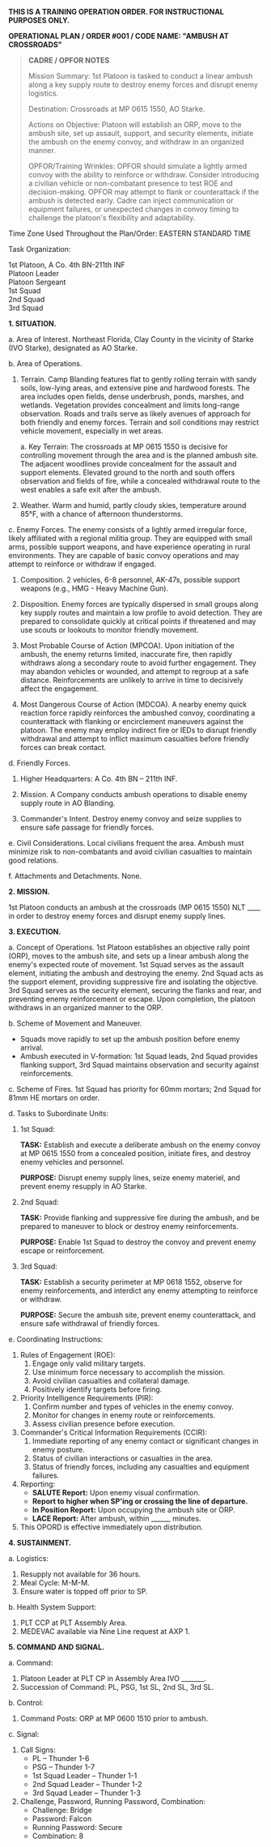 **THIS IS A TRAINING OPERATION ORDER. FOR INSTRUCTIONAL PURPOSES ONLY.**

**OPERATIONAL PLAN / ORDER #001 / CODE NAME: "AMBUSH AT CROSSROADS"**

> **CADRE / OPFOR NOTES**
>
> Mission Summary: 1st Platoon is tasked to conduct a linear ambush along a key supply route to destroy enemy forces and disrupt enemy logistics.
>
> Destination: Crossroads at MP 0615 1550, AO Starke.
>
> Actions on Objective: Platoon will establish an ORP, move to the ambush site, set up assault, support, and security elements, initiate the ambush on the enemy convoy, and withdraw in an organized manner.
>
> OPFOR/Training Wrinkles: OPFOR should simulate a lightly armed convoy with the ability to reinforce or withdraw. Consider introducing a civilian vehicle or non-combatant presence to test ROE and decision-making. OPFOR may attempt to flank or counterattack if the ambush is detected early. Cadre can inject communication or equipment failures, or unexpected changes in convoy timing to challenge the platoon's flexibility and adaptability.

Time Zone Used Throughout the Plan/Order: EASTERN STANDARD TIME

Task Organization:

1st Platoon, A Co. 4th BN-211th INF  
Platoon Leader  
Platoon Sergeant  
1st Squad  
2nd Squad  
3rd Squad

**1. SITUATION.**

a. Area of Interest. Northeast Florida, Clay County in the vicinity of Starke (IVO Starke), designated as AO Starke.

b. Area of Operations.

1. Terrain. Camp Blanding features flat to gently rolling terrain with sandy soils, low-lying areas, and extensive pine and hardwood forests. The area includes open fields, dense underbrush, ponds, marshes, and wetlands. Vegetation provides concealment and limits long-range observation. Roads and trails serve as likely avenues of approach for both friendly and enemy forces. Terrain and soil conditions may restrict vehicle movement, especially in wet areas.

   a. Key Terrain: The crossroads at MP 0615 1550 is decisive for controlling movement through the area and is the planned ambush site. The adjacent woodlines provide concealment for the assault and support elements. Elevated ground to the north and south offers observation and fields of fire, while a concealed withdrawal route to the west enables a safe exit after the ambush.

2. Weather. Warm and humid, partly cloudy skies, temperature around 85°F, with a chance of afternoon thunderstorms.

c. Enemy Forces. The enemy consists of a lightly armed irregular force, likely affiliated with a regional militia group. They are equipped with small arms, possible support weapons, and have experience operating in rural environments. They are capable of basic convoy operations and may attempt to reinforce or withdraw if engaged.

1. Composition. 2 vehicles, 6-8 personnel, AK-47s, possible support weapons (e.g., HMG - Heavy Machine Gun).

2. Disposition. Enemy forces are typically dispersed in small groups along key supply routes and maintain a low profile to avoid detection. They are prepared to consolidate quickly at critical points if threatened and may use scouts or lookouts to monitor friendly movement.

3. Most Probable Course of Action (MPCOA). Upon initiation of the ambush, the enemy returns limited, inaccurate fire, then rapidly withdraws along a secondary route to avoid further engagement. They may abandon vehicles or wounded, and attempt to regroup at a safe distance. Reinforcements are unlikely to arrive in time to decisively affect the engagement.

4. Most Dangerous Course of Action (MDCOA). A nearby enemy quick reaction force rapidly reinforces the ambushed convoy, coordinating a counterattack with flanking or encirclement maneuvers against the platoon. The enemy may employ indirect fire or IEDs to disrupt friendly withdrawal and attempt to inflict maximum casualties before friendly forces can break contact.

d. Friendly Forces.

1. Higher Headquarters: A Co. 4th BN – 211th INF.

2. Mission. A Company conducts ambush operations to disable enemy supply route in AO Blanding.

3. Commander's Intent. Destroy enemy convoy and seize supplies to ensure safe passage for friendly forces.

e. Civil Considerations. Local civilians frequent the area. Ambush must minimize risk to non-combatants and avoid civilian casualties to maintain good relations.

f. Attachments and Detachments. None.

**2. MISSION.**

1st Platoon conducts an ambush at the crossroads (MP 0615 1550) NLT ____ in order to destroy enemy forces and disrupt enemy supply lines.

**3. EXECUTION.**

a. Concept of Operations. 1st Platoon establishes an objective rally point (ORP), moves to the ambush site, and sets up a linear ambush along the enemy's expected route of movement. 1st Squad serves as the assault element, initiating the ambush and destroying the enemy. 2nd Squad acts as the support element, providing suppressive fire and isolating the objective. 3rd Squad serves as the security element, securing the flanks and rear, and preventing enemy reinforcement or escape. Upon completion, the platoon withdraws in an organized manner to the ORP.

b. Scheme of Movement and Maneuver.

- Squads move rapidly to set up the ambush position before enemy arrival.
- Ambush executed in V-formation: 1st Squad leads, 2nd Squad provides flanking support, 3rd Squad maintains observation and security against reinforcements.

c. Scheme of Fires. 1st Squad has priority for 60mm mortars; 2nd Squad for 81mm HE mortars on order.

d. Tasks to Subordinate Units:

1. 1st Squad:

   **TASK:** Establish and execute a deliberate ambush on the enemy convoy at MP 0615 1550 from a concealed position, initiate fires, and destroy enemy vehicles and personnel.

   **PURPOSE:** Disrupt enemy supply lines, seize enemy materiel, and prevent enemy resupply in AO Starke.

2. 2nd Squad:

   **TASK:** Provide flanking and suppressive fire during the ambush, and be prepared to maneuver to block or destroy enemy reinforcements.

   **PURPOSE:** Enable 1st Squad to destroy the convoy and prevent enemy escape or reinforcement.

3. 3rd Squad:

   **TASK:** Establish a security perimeter at MP 0618 1552, observe for enemy reinforcements, and interdict any enemy attempting to reinforce or withdraw.

   **PURPOSE:** Secure the ambush site, prevent enemy counterattack, and ensure safe withdrawal of friendly forces.

e. Coordinating Instructions:

1. Rules of Engagement (ROE):
   1. Engage only valid military targets.
   2. Use minimum force necessary to accomplish the mission.
   3. Avoid civilian casualties and collateral damage.
   4. Positively identify targets before firing.
2. Priority Intelligence Requirements (PIR):
   1. Confirm number and types of vehicles in the enemy convoy.
   2. Monitor for changes in enemy route or reinforcements.
   3. Assess civilian presence before execution.
3. Commander's Critical Information Requirements (CCIR):
   1. Immediate reporting of any enemy contact or significant changes in enemy posture.
   2. Status of civilian interactions or casualties in the area.
   3. Status of friendly forces, including any casualties and equipment failures.
4. Reporting:
   - **SALUTE Report:** Upon enemy visual confirmation.
   - **Report to higher when SP'ing or crossing the line of departure.**
   - **In Position Report:** Upon occupying the ambush site or ORP.
   - **LACE Report:** After ambush, within ______ minutes.
5. This OPORD is effective immediately upon distribution.

**4. SUSTAINMENT.**

a. Logistics:

1. Resupply not available for 36 hours.
2. Meal Cycle: M-M-M.
3. Ensure water is topped off prior to SP.

b. Health System Support:

1. PLT CCP at PLT Assembly Area.
2. MEDEVAC available via Nine Line request at AXP 1.

**5. COMMAND AND SIGNAL.**

a. Command:

1. Platoon Leader at PLT CP in Assembly Area IVO _______.
2. Succession of Command: PL, PSG, 1st SL, 2nd SL, 3rd SL.

b. Control:

1. Command Posts: ORP at MP 0600 1510 prior to ambush.

c. Signal:

1. Call Signs:
   - PL – Thunder 1-6
   - PSG – Thunder 1-7
   - 1st Squad Leader – Thunder 1-1
   - 2nd Squad Leader – Thunder 1-2
   - 3rd Squad Leader – Thunder 1-3
2. Challenge, Password, Running Password, Combination:
   - Challenge: Bridge
   - Password: Falcon
   - Running Password: Secure
   - Combination: 8